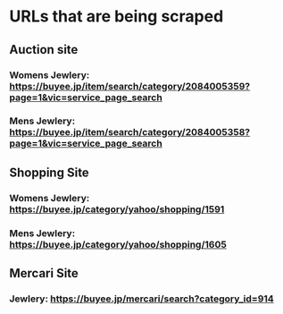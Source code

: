 # URLs that are being scraped

## Auction site
### Womens Jewlery: https://buyee.jp/item/search/category/2084005359?page=1&vic=service_page_search
### Mens Jewlery: https://buyee.jp/item/search/category/2084005358?page=1&vic=service_page_search


## Shopping Site
### Womens Jewlery: https://buyee.jp/category/yahoo/shopping/1591
### Mens Jewlery: https://buyee.jp/category/yahoo/shopping/1605

## Mercari Site
### Jewlery: https://buyee.jp/mercari/search?category_id=914

